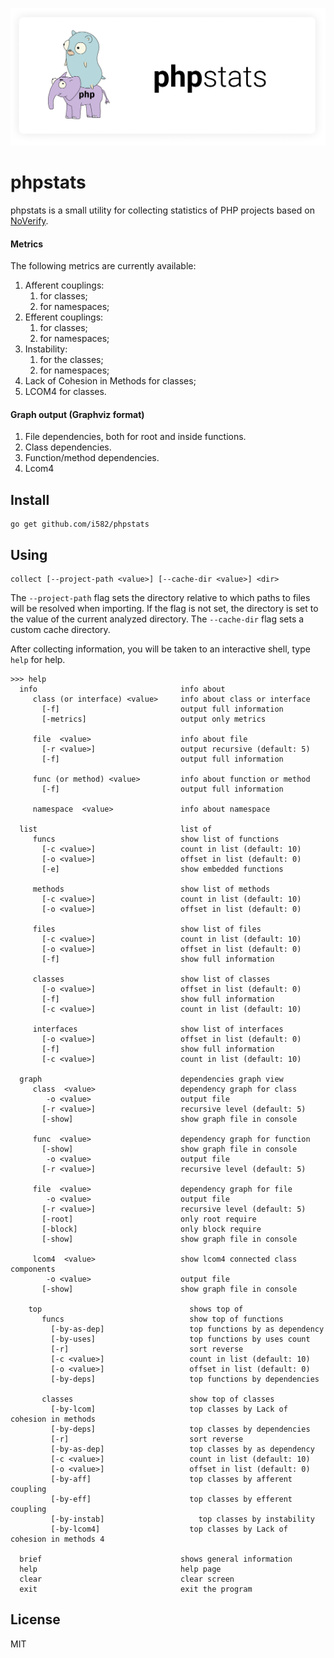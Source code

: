 ![](/doc/logo.png)

# phpstats

phpstats is a small utility for collecting statistics of PHP projects based on [NoVerify](https://github.com/VKCOM/noverify).

#### Metrics

The following metrics are currently available:

1. Afferent couplings:
   1. for classes;
   2. for namespaces;
2. Efferent couplings:
   1. for classes;
   2. for namespaces;
3. Instability:
   1. for the classes;
   2. for namespaces;
4. Lack of Cohesion in Methods for classes;
5. LCOM4 for classes.

#### Graph output (Graphviz format)

1. File dependencies, both for root and inside functions.
2. Class dependencies.
3. Function/method dependencies.
4. Lcom4

## Install

```
go get github.com/i582/phpstats
```

## Using

```
collect [--project-path <value>] [--cache-dir <value>] <dir>
```

The `--project-path` flag sets the directory relative to which paths to files will be resolved when importing. If the flag is not set, the directory is set to the value of the current analyzed directory.
The `--cache-dir` flag sets a custom cache directory.

After collecting information, you will be taken to an interactive shell, type `help` for help.

```
>>> help
  info                                info about
     class (or interface) <value>     info about class or interface
       [-f]                           output full information
       [-metrics]                     output only metrics

     file  <value>                    info about file
       [-r <value>]                   output recursive (default: 5)
       [-f]                           output full information

     func (or method) <value>         info about function or method
       [-f]                           output full information

     namespace  <value>               info about namespace

  list                                list of
     funcs                            show list of functions
       [-c <value>]                   count in list (default: 10)
       [-o <value>]                   offset in list (default: 0)
       [-e]                           show embedded functions

     methods                          show list of methods
       [-c <value>]                   count in list (default: 10)
       [-o <value>]                   offset in list (default: 0)

     files                            show list of files
       [-c <value>]                   count in list (default: 10)
       [-o <value>]                   offset in list (default: 0)
       [-f]                           show full information

     classes                          show list of classes
       [-o <value>]                   offset in list (default: 0)
       [-f]                           show full information
       [-c <value>]                   count in list (default: 10)

     interfaces                       show list of interfaces
       [-o <value>]                   offset in list (default: 0)
       [-f]                           show full information
       [-c <value>]                   count in list (default: 10)

  graph                               dependencies graph view
     class  <value>                   dependency graph for class
        -o <value>                    output file
       [-r <value>]                   recursive level (default: 5)
       [-show]                        show graph file in console

     func  <value>                    dependency graph for function
       [-show]                        show graph file in console
        -o <value>                    output file
       [-r <value>]                   recursive level (default: 5)

     file  <value>                    dependency graph for file
        -o <value>                    output file
       [-r <value>]                   recursive level (default: 5)
       [-root]                        only root require
       [-block]                       only block require
       [-show]                        show graph file in console

     lcom4  <value>                   show lcom4 connected class components
        -o <value>                    output file
       [-show]                        show graph file in console

    top                                 shows top of
       funcs                            show top of functions
         [-by-as-dep]                   top functions by as dependency
         [-by-uses]                     top functions by uses count
         [-r]                           sort reverse
         [-c <value>]                   count in list (default: 10)
         [-o <value>]                   offset in list (default: 0)
         [-by-deps]                     top functions by dependencies
  
       classes                          show top of classes
         [-by-lcom]                     top classes by Lack of cohesion in methods
         [-by-deps]                     top classes by dependencies
         [-r]                           sort reverse
         [-by-as-dep]                   top classes by as dependency
         [-c <value>]                   count in list (default: 10)
         [-o <value>]                   offset in list (default: 0)
         [-by-aff]                      top classes by afferent coupling
         [-by-eff]                      top classes by efferent coupling
         [-by-instab]                     top classes by instability
         [-by-lcom4]                    top classes by Lack of cohesion in methods 4

  brief                               shows general information
  help                                help page
  clear                               clear screen
  exit                                exit the program

```

## License

MIT